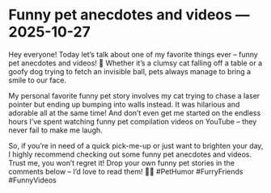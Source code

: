 # Funny pet anecdotes and videos — 2025-10-27

Hey everyone! Today let’s talk about one of my favorite things ever – funny pet anecdotes and videos! 🐾 Whether it’s a clumsy cat falling off a table or a goofy dog trying to fetch an invisible ball, pets always manage to bring a smile to our face. 

My personal favorite funny pet story involves my cat trying to chase a laser pointer but ending up bumping into walls instead. It was hilarious and adorable all at the same time! And don’t even get me started on the endless hours I’ve spent watching funny pet compilation videos on YouTube – they never fail to make me laugh.

So, if you’re in need of a quick pick-me-up or just want to brighten your day, I highly recommend checking out some funny pet anecdotes and videos. Trust me, you won’t regret it! Drop your own funny pet stories in the comments below – I’d love to read them! 🐶🐱 #PetHumor #FurryFriends #FunnyVideos